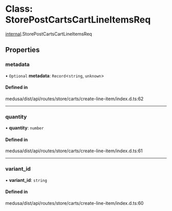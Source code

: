 # Class: StorePostCartsCartLineItemsReq

[internal](../modules/internal-39.md).StorePostCartsCartLineItemsReq

## Properties

### metadata

• `Optional` **metadata**: `Record`<`string`, `unknown`\>

#### Defined in

medusa/dist/api/routes/store/carts/create-line-item/index.d.ts:62

___

### quantity

• **quantity**: `number`

#### Defined in

medusa/dist/api/routes/store/carts/create-line-item/index.d.ts:61

___

### variant\_id

• **variant\_id**: `string`

#### Defined in

medusa/dist/api/routes/store/carts/create-line-item/index.d.ts:60
